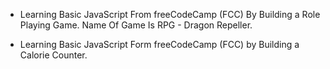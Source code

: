 - Learning Basic JavaScript From freeCodeCamp (FCC) By Building a Role Playing Game. Name Of Game Is RPG - Dragon Repeller.

- Learning Basic JavaScript Form freeCodeCamp (FCC) by Building a Calorie Counter.
